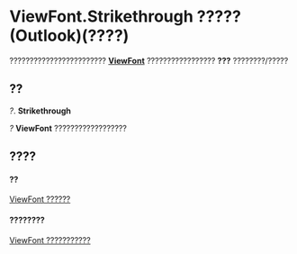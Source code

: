 
# ViewFont.Strikethrough ????? (Outlook)(????)

???????????????????????? **[ViewFont](cbd7c6ce-f49a-1627-0ad9-a019911fb47b.md)** ????????????????? **???** ????????/?????


## ??

 _?_. **Strikethrough**

 _?_ **ViewFont** ??????????????????


## ????


#### ??


[ViewFont ??????](cbd7c6ce-f49a-1627-0ad9-a019911fb47b.md)
#### ????????


[ViewFont ???????????](http://msdn.microsoft.com/library/7ab1bdba-8b1e-a516-f44c-d6e91d56e4d3%28Office.15%29.aspx)